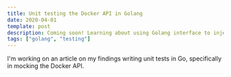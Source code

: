```yaml
---
title: Unit testing the Docker API in Golang
date: 2020-04-01
template: post
description: Coming soon! Learning about using Golang interface to inject dependency, and applying this with the Docker API.
tags: ["golang", "testing"]
---
```


I'm working on an article on my findings writing unit tests in Go, specifically in mocking the Docker API.
